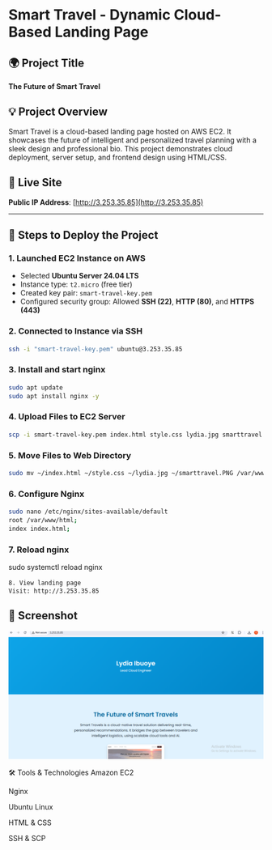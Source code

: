 # Smart Travel - Dynamic Cloud-Based Landing Page

## 🌍 Project Title
**The Future of Smart Travel**

## 💡 Project Overview
Smart Travel is a cloud-based landing page hosted on AWS EC2. It showcases the future of intelligent and personalized travel planning with a sleek design and professional bio. This project demonstrates cloud deployment, server setup, and frontend design using HTML/CSS.

## 📌 Live Site
**Public IP Address**: [http://3.253.35.85](http://3.253.35.85)

---

## 🚀 Steps to Deploy the Project

### 1. **Launched EC2 Instance on AWS**
- Selected **Ubuntu Server 24.04 LTS**
- Instance type: `t2.micro` (free tier)
- Created key pair: `smart-travel-key.pem`
- Configured security group: Allowed **SSH (22)**, **HTTP (80)**, and **HTTPS (443)**

### 2. **Connected to Instance via SSH**
```bash
ssh -i "smart-travel-key.pem" ubuntu@3.253.35.85
```
### 3. **Install and start nginx**
```bash
sudo apt update
sudo apt install nginx -y
```
### 4. **Upload Files to EC2 Server**
```bash
scp -i smart-travel-key.pem index.html style.css lydia.jpg smarttravel.PNG ubuntu@ec2-3-253-35-85.eu-west-1.compute.amazonaws.com:~
```
### 5. **Move Files to Web Directory**
```bash
sudo mv ~/index.html ~/style.css ~/lydia.jpg ~/smarttravel.PNG /var/www/html
```
### 6. **Configure Nginx**
```bash
sudo nano /etc/nginx/sites-available/default
root /var/www/html;
index index.html;
```
### 7. **Reload nginx**
sudo systemctl reload nginx
```
8. View landing page
Visit: http://3.253.35.85
```
## 📸 Screenshot
![smart travel Screenshot](https://github.com/OlaideLydia/smart-travels/blob/main/Screenshot.png)

🛠️ Tools & Technologies
Amazon EC2

Nginx

Ubuntu Linux

HTML & CSS

SSH & SCP


